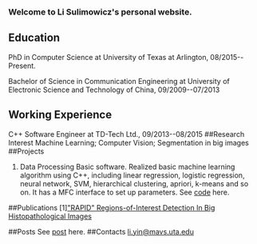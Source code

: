 ### Welcome to Li Sulimowicz's personal website.
## Education
PhD in Computer Science at University of Texas at Arlington, 08/2015--Present.

Bachelor of Science in Communication Engineering at University of Electronic Science and Technology of China, 09/2009--07/2013
## Working Experience
C++ Software Engineer at TD-Tech Ltd., 09/2013--08/2015
##Research Interest
Machine Learning; Computer Vision; Segmentation in big images
##Projects
1. Data Processing Basic software.
Realized basic machine learning algorithm using C++, including linear regression, logistic regression, neural network, SVM, hierarchical clustering, apriori, k-means and so on. It has a MFC interface to set up parameters. See [code](https://github.com/liyin2015/DataProc) here.

##Publications
[1]["RAPID" Regions-of-Interest Detection In Big Histopathological Images](https://arxiv.org/abs/1704.02083)

##Posts
See [post](https://computervisionweb.wordpress.com/blog/) here.
##Contacts
li.yin@mavs.uta.edu
